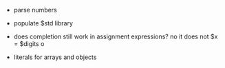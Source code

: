 - parse numbers

- populate $std library

- does completion still work in assignment expressions? no it does not
  $x = $digits o<TAB>

- literals for arrays and objects
